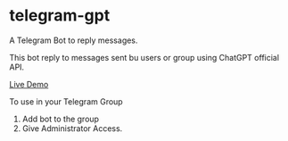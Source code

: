# telegram-gpt
A Telegram Bot to reply messages.

This bot reply to messages sent bu users or group using ChatGPT official API.

<a href="https://t.me/studentforumbot">Live Demo</a>

To use in your Telegram Group
1. Add bot to the group
2. Give Administrator Access.
